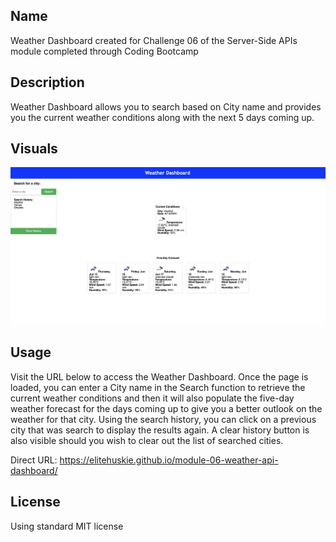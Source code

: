 ## Name
Weather Dashboard created for Challenge 06 of the Server-Side APIs module completed through Coding Bootcamp

## Description
Weather Dashboard allows you to search based on City name and provides you the current weather conditions along with the next 5 days coming up.

## Visuals
![Weather Dashboard](./assets/images/weather_dashboard.png)

## Usage
Visit the URL below to access the Weather Dashboard. Once the page is loaded, you can enter a City name in the Search function to retrieve the current weather conditions and then it will also populate the five-day weather forecast for the days coming up to give you a better outlook on the weather for that city. Using the search history, you can click on a previous city that was search to display the results again. A clear history button is also visible should you wish to clear out the list of searched cities.

Direct URL: https://elitehuskie.github.io/module-06-weather-api-dashboard/

## License
Using standard MIT license